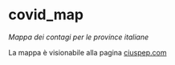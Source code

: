 # covid_map
<i>Mappa dei contagi per le province italiane</i>

La mappa è visionabile alla pagina [ciuspep.com](ciuspep.com)
